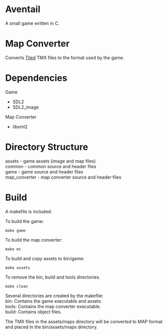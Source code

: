 # Aventail

A small game written in C.

# Map Converter

Converts [Tiled](http://www.mapeditor.org/) TMX files to the format used by the game.

# Dependencies

Game
* SDL2
* SDL2_image

Map Converter
* libxml2

# Directory Structure

assets - game assets (image and map files)  
common - common source and header files  
game - game source and header files  
map_converter - map converter source and header files  

# Build

A makefile is included.

To build the game:
```
make game
```

To build the map converter:
```
make mc
```

To build and copy assets to bin/game:
```
make assets
```

To remove the bin, build and tools directories.
```
make clean
```

Several directories are created by the makefile:  
bin: Contains the game executable and assets.  
tools: Contains the map converter executable.  
build: Contains object files.  

The TMX files in the assets/maps directory will be converted to MAP
format and placed in the bin/assets/maps directory.